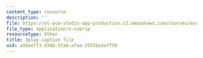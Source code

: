 ```yaml
---
content_type: resource
description: ''
file: https://ol-ocw-studio-app-production.s3.amazonaws.com/courses/esd-172j-x-prize-workshop-grand-challenges-in-energy-fall-2009/a16aef73d3db5fa6afaa1555ba3eff59_hwUTfNdgUaA.vtt
file_type: application/x-subrip
resourcetype: Other
title: 3play caption file
uid: a16aef73-d3db-5fa6-afaa-1555ba3eff59
---
```

